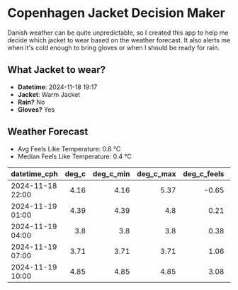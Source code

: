 
# Copenhagen Jacket Decision Maker

Danish weather can be quite unpredictable, so I created this app to help me decide which jacket to wear based on the weather forecast. 
It also alerts me when it's cold enough to bring gloves or when I should be ready for rain.

## What Jacket to wear?

- **Datetime**: 2024-11-18 19:17
- **Jacket**: Warm Jacket
- **Rain?** No
- **Gloves?** Yes

## Weather Forecast
- Avg Feels Like Temperature: 0.8 °C
- Median Feels Like Temperature: 0.4 °C

| datetime_cph     |   deg_c |   deg_c_min |   deg_c_max |   deg_c_feels | weather   | wind   | rain   |
|:-----------------|--------:|------------:|------------:|--------------:|:----------|:-------|:-------|
| 2024-11-18 22:00 |    4.16 |        4.16 |        5.37 |         -0.65 | Clouds    | High   | None   |
| 2024-11-19 01:00 |    4.39 |        4.39 |        4.8  |          0.21 | Clouds    | Medium | None   |
| 2024-11-19 04:00 |    3.8  |        3.8  |        3.8  |          0.38 | Clouds    | Low    | None   |
| 2024-11-19 07:00 |    3.71 |        3.71 |        3.71 |          1.06 | Clouds    | Low    | None   |
| 2024-11-19 10:00 |    4.85 |        4.85 |        4.85 |          3.08 | Clouds    | Low    | None   |
        